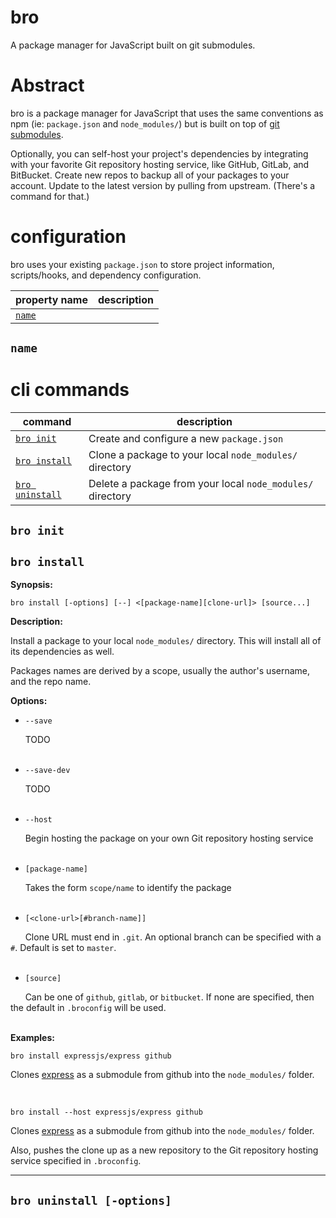 # bro
A package manager for JavaScript built on git submodules.

# Abstract

bro is a package manager for JavaScript that uses the same conventions as npm (ie: `package.json` and `node_modules/`) but is built on top of [git submodules](https://git-scm.com/book/en/v2/Git-Tools-Submodules).

Optionally, you can self-host your project's dependencies by integrating with your favorite Git repository hosting service, like GitHub, GitLab, and BitBucket. Create new repos to backup all of your packages to your account. Update to the latest version by pulling from upstream. (There's a command for that.)

# configuration

bro uses your existing `package.json` to store project information, scripts/hooks, and dependency configuration.

property name | description
---|---
[`name`](#name) | 

## `name`

# cli commands

command | description
---|---
[`bro init`](#bro-init) | Create and configure a new `package.json`
[`bro install`](#bro-install) | Clone a package to your local `node_modules/` directory
[`bro uninstall`](#bro-uninstall) | Delete a package from your local `node_modules/` directory

## `bro init`

## `bro install`

**Synopsis:**

`bro install [-options] [--] <[package-name][clone-url]> [source...]`

**Description:**

Install a package to your local `node_modules/` directory. This will install all of its dependencies as well.

Packages names are derived by a scope, usually the author's username, and the repo name.

**Options:**

* `--save`

&nbsp;&nbsp;&nbsp;&nbsp;&nbsp;&nbsp;TODO
<br /><br />

* `--save-dev`

&nbsp;&nbsp;&nbsp;&nbsp;&nbsp;&nbsp;TODO
<br /><br />

* `--host`

&nbsp;&nbsp;&nbsp;&nbsp;&nbsp;&nbsp;Begin hosting the package on your own Git repository hosting service
<br /><br />

* `[package-name]`

&nbsp;&nbsp;&nbsp;&nbsp;&nbsp;&nbsp;Takes the form `scope/name` to identify the package
<br /><br />

* `[<clone-url>[#branch-name]]`

&nbsp;&nbsp;&nbsp;&nbsp;&nbsp;&nbsp;Clone URL must end in `.git`. An optional branch can be specified with a `#`. Default is set to `master`.
<br /><br />

* `[source]`

&nbsp;&nbsp;&nbsp;&nbsp;&nbsp;&nbsp;Can be one of `github`, `gitlab`, or `bitbucket`. If none are specified, then the default in `.broconfig` will be used.
<br /><br />

**Examples:**

`bro install expressjs/express github`

Clones [express](https://github.com/expressjs/express) as a submodule from github into the `node_modules/` folder.

<br />

`bro install --host expressjs/express github`

Clones [express](https://github.com/expressjs/express) as a submodule from github into the `node_modules/` folder.

Also, pushes the clone up as a new repository to the Git repository hosting service specified in `.broconfig`.

---

## `bro uninstall [-options]`
